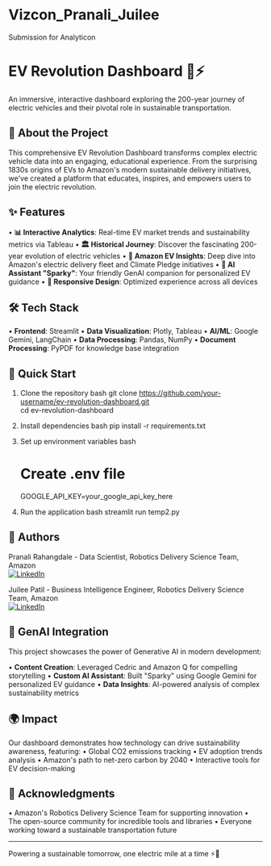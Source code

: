# Vizcon_Pranali_Juilee
Submission for Analyticon


# EV Revolution Dashboard 🔋⚡

An immersive, interactive dashboard exploring the 200-year journey of electric vehicles and their pivotal role in sustainable transportation.

## 🚗 About the Project

This comprehensive EV Revolution Dashboard transforms complex electric vehicle data into an engaging, educational experience. From the surprising 1830s origins of EVs to Amazon's 
modern sustainable delivery initiatives, we've created a platform that educates, inspires, and empowers users to join the electric revolution.

## ✨ Features

• **📊 Interactive Analytics**: Real-time EV market trends and sustainability metrics via Tableau
• **🏛️ Historical Journey**: Discover the fascinating 200-year evolution of electric vehicles
• **🚚 Amazon EV Insights**: Deep dive into Amazon's electric delivery fleet and Climate Pledge initiatives
• **🤖 AI Assistant "Sparky"**: Your friendly GenAI companion for personalized EV guidance
• **📱 Responsive Design**: Optimized experience across all devices

## 🛠️ Tech Stack

• **Frontend**: Streamlit
• **Data Visualization**: Plotly, Tableau
• **AI/ML**: Google Gemini, LangChain
• **Data Processing**: Pandas, NumPy
• **Document Processing**: PyPDF for knowledge base integration

## 🚀 Quick Start

1. Clone the repository
  bash
   git clone https://github.com/your-username/ev-revolution-dashboard.git                                                                                                            
   cd ev-revolution-dashboard                                                                                                                                                        
                                                                                                                                                                                     

2. Install dependencies
  bash
   pip install -r requirements.txt                                                                                                                                                   
                                                                                                                                                                                     

3. Set up environment variables
  bash
   # Create .env file                                                                                                                                                                
   GOOGLE_API_KEY=your_google_api_key_here                                                                                                                                           
                                                                                                                                                                                     

4. Run the application
  bash
   streamlit run temp2.py                                                                                                                                                            
                                                                                                                                                                                     

## 🌟 Authors

Pranali Rahangdale - Data Scientist, Robotics Delivery Science Team, Amazon  
[![LinkedIn](https://img.shields.io/badge/LinkedIn-0077B5?style=flat&logo=linkedin&logoColor=white)](https://www.linkedin.com/in/pranali-rahangdale/)

Juilee Patil - Business Intelligence Engineer, Robotics Delivery Science Team, Amazon  
[![LinkedIn](https://img.shields.io/badge/LinkedIn-0077B5?style=flat&logo=linkedin&logoColor=white)](https://www.linkedin.com/in/juilee-patil-profile/)

## 🤖 GenAI Integration

This project showcases the power of Generative AI in modern development:

• **Content Creation**: Leveraged Cedric and Amazon Q for compelling storytelling
• **Custom AI Assistant**: Built "Sparky" using Google Gemini for personalized EV guidance
• **Data Insights**: AI-powered analysis of complex sustainability metrics

## 🌍 Impact

Our dashboard demonstrates how technology can drive sustainability awareness, featuring:
• Global CO2 emissions tracking
• EV adoption trends analysis
• Amazon's path to net-zero carbon by 2040
• Interactive tools for EV decision-making


## 🙏 Acknowledgments

• Amazon's Robotics Delivery Science Team for supporting innovation
• The open-source community for incredible tools and libraries
• Everyone working toward a sustainable transportation future
______________________________________________________________

Powering a sustainable tomorrow, one electric mile at a time ⚡🌱
